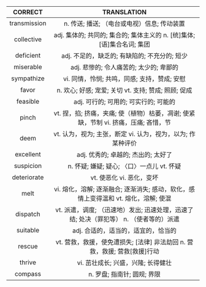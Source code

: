 |    CORRECT   |                                       TRANSLATION                                      |
|:------------:|:--------------------------------------------------------------------------------------:|
| transmission |                       n. 传送; 播送; （电台或电视）信息; 传动装置                      |
|  collective  |         adj. 集体的; 共同的; 集合的; 集体主义的 n. [统]集体; [语]集合名词; 集团        |
|   deficient  |                      adj. 不足的，缺乏的; 有缺陷的; 不充分的; 短少                     |
|   miserable  |                         adj. 悲惨的; 令人痛苦的; 太少的; 卑鄙的                        |
|  sympathize  |                      vi. 同情，怜悯; 共鸣，同感; 支持，赞成; 安慰                      |
|     favor    |                  n. 欢心; 好感; 宠爱; 关切 vt. 支持; 赞成; 照顾; 促成                  |
|   feasible   |                          adj. 可行的; 可用的; 可实行的; 可能的                         |
|     pinch    |   vt. 捏，掐; 挤痛，夹痛; 使（植物）枯萎，凋谢; 使紧缺，节制 vi. 挤痛，压痛; 吝惜，节  |
|     deem     |               vt. 认为，视为; 主张，断定 vi. 认为，视为，以为; 作某种评价              |
|   excellent  |                           adj. 优秀的; 卓越的; 杰出的; 太好了                          |
|   suspicion  |                       n. 怀疑; 嫌疑; 疑心; 〈口〉一点儿 vt. 怀疑                       |
|  deteriorate |                                vt. 使恶化 vi. 恶化，变坏                               |
|     melt     |   vi. 熔化，溶解; 逐渐融合; 逐渐消失; 感动，软化，感情上变得温和 vt. 熔化，溶解; 使混  |
|   dispatch   | vt. 派遣，调度; （迅速地）发出; 迅速处理，迅速了结; 处决（罪犯等） n. （使者等的）派遣 |
|   suitable   |                           adj. 合适的，适当的，适宜的，恰当的                          |
|    rescue    |        vt. 营救，救援，使免遭损失; [法律] 非法劫回 n. 营救，救援; 营救[救援]行动       |
|    thrive    |                           vi. 茁壮成长; 兴盛，兴隆; 长得健壮                           |
|    compass   |                               n. 罗盘; 指南针; 圆规; 界限                              |
